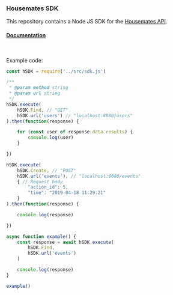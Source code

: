 ### Housemates SDK

This repository contains a Node JS SDK for the [Housemates API](https://github.com/house-mates/api).


#### [Documentation](https://housemates-sdk-docs.000webhostapp.com/index.html)
<br>

Example code:
```javascript
const hSDK = require('../src/sdk.js')

/**
 * @param method string
 * @param url string
 */
hSDK.execute(
    hSDK.Find, // "GET"
    hSDK.url('users') // "localhost:8080/users"
).then(function(response) {

    for (const user of response.data.results) {
        console.log(user)
    }

})

hSDK.execute(
    hSDK.Create, // "POST"
    hSDK.url('events'), // "localhost:8080/events"
    { // Request body
        "action_id": 5,
        "time": "2019-04-18 11:29:21"
    }
).then(function(response) {

    console.log(response)

})

async function example() {
    const response = await hSDK.execute(
        hSDK.Find, 
        hSDK.url('events')
    )

    console.log(response)
}

example()
```
